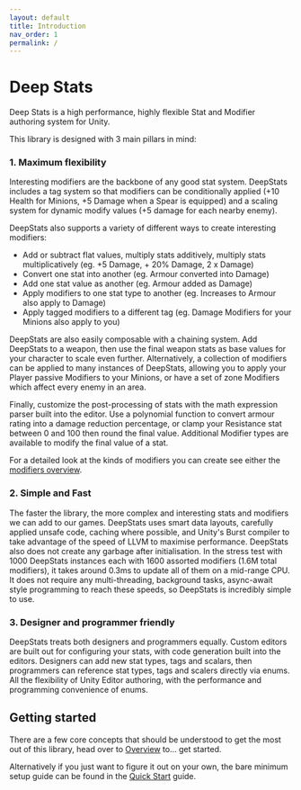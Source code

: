 ```yaml
---
layout: default
title: Introduction
nav_order: 1
permalink: /
---
```


# Deep Stats

Deep Stats is a high performance, highly flexible Stat and Modifier authoring system for Unity. 

This library is designed with 3 main pillars in mind:

### 1. Maximum flexibility
Interesting modifiers are the backbone of any good stat system. DeepStats includes a tag system so that modifiers can be conditionally applied (+10 Health for Minions, +5 Damage when a Spear is equipped) and a scaling system for dynamic modify values (+5 damage for each nearby enemy). 

DeepStats also supports a variety of different ways to create interesting modifiers:
- Add or subtract flat values, multiply stats additively, multiply stats multiplicatively (eg. +5 Damage, + 20% Damage, 2 x Damage)
- Convert one stat into another (eg. Armour converted into Damage)
- Add one stat value as another (eg. Armour added as Damage)
- Apply modifiers to one stat type to another (eg. Increases to Armour also apply to Damage)
- Apply tagged modifiers to a different tag (eg. Damage Modifiers for your Minions also apply to you)

DeepStats are also easily composable with a chaining system. Add DeepStats to a weapon, then use the final weapon stats as base values for your character to scale even further. Alternatively, a collection of modifiers can be applied to many instances of DeepStats, allowing you to apply your Player passive Modifiers to your Minions, or have a set of zone Modifiers which affect every enemy in an area.

Finally, customize the post-processing of stats with the math expression parser built into the editor. Use a polynomial function to convert armour rating into a damage reduction percentage, or clamp your Resistance stat between 0 and 100 then round the final value. Additional Modifier types are available to modify the final value of a stat.

For a detailed look at the kinds of modifiers you can create see either the [modifiers overview](/Modifiers).

### 2. Simple and Fast
The faster the library, the more complex and interesting stats and modifiers we can add to our games. DeepStats uses smart data layouts, carefully applied unsafe code, caching where possible, and Unity's Burst compiler to take advantage of the speed of LLVM to maximise performance. DeepStats also does not create any garbage after initialisation. In the stress test with 1000 DeepStats instances each with 1600 assorted modifiers (1.6M total modifiers), it takes around 0.3ms to update all of them on a mid-range CPU. It does not require any multi-threading, background tasks, async-await style programming to reach these speeds, so DeepStats is incredibly simple to use.

### 3. Designer and programmer friendly
DeepStats treats both designers and programmers equally. Custom editors are built out for configuring your stats, with code generation built into the editors. Designers can add new stat types, tags and scalars, then programmers can reference stat types, tags and scalers directly via enums. All the flexibility of Unity Editor authoring, with the performance and programming convenience of enums.

## Getting started
There are a few core concepts that should be understood to get the most out of this library, head over to [Overview](/docs/overview.md) to... get started.

Alternatively if you just want to figure it out on your own, the bare minimum setup guide can be found in the [Quick Start](/docs/quickstart.md) guide.
